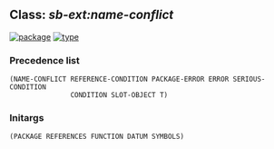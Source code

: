 ## Class: ***sb-ext:name-conflict***
[![package](https://img.shields.io/badge/Package-SB--EXT-5f9ea0.svg?style=social&colorA=999999)](../) [![type](https://img.shields.io/badge/Type-Class-5f9ea0.svg?style=social&colorA=999999)](../#class) 
### Precedence list
```
(NAME-CONFLICT REFERENCE-CONDITION PACKAGE-ERROR ERROR SERIOUS-CONDITION
               CONDITION SLOT-OBJECT T)
```
### Initargs
```
(PACKAGE REFERENCES FUNCTION DATUM SYMBOLS)
```
